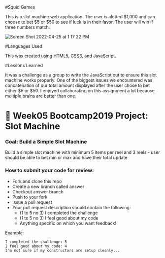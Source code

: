 #Squid Games 

This is a slot machine web application. The user is alotted $1,000 and can choose to bet $5 or $50 to see if luck is in their favor. The user will win if three numbers match. 


![Screen Shot 2022-04-25 at 1 17 22 PM](https://user-images.githubusercontent.com/102008028/165140205-b5a73f51-fea4-4027-9717-3a9d40bf08ef.png)

#Languages Used 

This was created using HTML5, CSS3, and JavaScript. 

#Lessons Learned 

It was a challenge as a group to write the JavaScript out to ensure this slot machine works properly. One of the biggest issues we encountered was concatenation of our total amount displayed after the user chose to bet either $5 or $50. I enjoyed collaborating on this assignment a lot because multiple brains are better than one.


# 🎰 Week05 Bootcamp2019 Project: Slot Machine

### Goal: Build a Simple Slot Machine

Build a simple slot machine with minimum 5 items per reel and 3 reels - user should be able to bet min or max and have their total update

### How to submit your code for review:

- Fork and clone this repo
- Create a new branch called answer
- Checkout answer branch
- Push to your fork
- Issue a pull request
- Your pull request description should contain the following:
  - (1 to 5 no 3) I completed the challenge
  - (1 to 5 no 3) I feel good about my code
  - Anything specific on which you want feedback!

Example:
```
I completed the challenge: 5
I feel good about my code: 4
I'm not sure if my constructors are setup cleanly...
```
